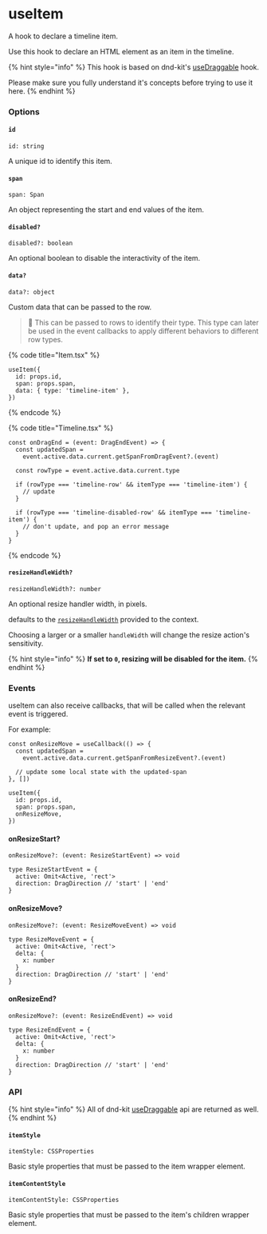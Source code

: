 # useItem

A hook to declare a timeline item.

Use this hook to declare an HTML element as an item in the timeline.

{% hint style="info" %}
This hook is based on dnd-kit's [useDraggable](https://docs.dndkit.com/api-documentation/draggable/usedraggable) hook.

Please make sure you fully understand it's concepts before trying to use it here.
{% endhint %}

### Options

#### `id`

```tsx
id: string
```

A unique id to identify this item.

#### `span`

```tsx
span: Span
```

An object representing the start and end values of the item.

#### `disabled?`

```tsx
disabled?: boolean
```

An optional boolean to disable the interactivity of the item.

#### `data?`

```tsx
data?: object
```

Custom data that can be passed to the row.

> 🧠 This can be passed to rows to identify their type. This type can later be used in the event callbacks to apply different behaviors to different row types.

{% code title="Item.tsx" %}
```tsx
useItem({
  id: props.id,
  span: props.span,
  data: { type: 'timeline-item' },
})
```
{% endcode %}

{% code title="Timeline.tsx" %}
```tsx
const onDragEnd = (event: DragEndEvent) => {
  const updatedSpan =
    event.active.data.current.getSpanFromDragEvent?.(event)

  const rowType = event.active.data.current.type
  
  if (rowType === 'timeline-row' && itemType === 'timeline-item') {
    // update
  }
    
  if (rowType === 'timeline-disabled-row' && itemType === 'timeline-item') {
    // don't update, and pop an error message
  }
}
```
{% endcode %}

#### `resizeHandleWidth?`

```tsx
resizeHandleWidth?: number
```

An optional resize handler width, in pixels.

defaults to the [`resizeHandleWidth`](../timelinecontext/#resizehandlewidth) provided to the context.&#x20;

Choosing a larger or a smaller `handleWidth` will change the resize action's sensitivity.

{% hint style="info" %}
**If set to `0`, resizing will be disabled for the item.**
{% endhint %}

### Events

useItem can also receive callbacks, that will be called when the relevant event is triggered.

For example:

```tsx
const onResizeMove = useCallback(() => {
  const updatedSpan =
    event.active.data.current.getSpanFromResizeEvent?.(event)

  // update some local state with the updated-span
}, [])

useItem({
  id: props.id,
  span: props.span,
  onResizeMove,
})
```

#### onResizeStart?

```tsx
onResizeMove?: (event: ResizeStartEvent) => void
```

```tsx
type ResizeStartEvent = {
  active: Omit<Active, 'rect'>
  direction: DragDirection // 'start' | 'end'
}
```

#### onResizeMove?

```tsx
onResizeMove?: (event: ResizeMoveEvent) => void
```

```tsx
type ResizeMoveEvent = {
  active: Omit<Active, 'rect'>
  delta: {
    x: number
  }
  direction: DragDirection // 'start' | 'end'
}
```

#### onResizeEnd?

```tsx
onResizeMove?: (event: ResizeEndEvent) => void
```

```tsx
type ResizeEndEvent = {
  active: Omit<Active, 'rect'>
  delta: {
    x: number
  }
  direction: DragDirection // 'start' | 'end'
}
```

### API

{% hint style="info" %}
All of dnd-kit [useDraggable](https://docs.dndkit.com/api-documentation/draggable/usedraggable#properties) api are returned as well.
{% endhint %}

#### `itemStyle`

```tsx
itemStyle: CSSProperties
```

Basic style properties that must be passed to the item wrapper element.

#### `itemContentStyle`

```tsx
itemContentStyle: CSSProperties
```

Basic style properties that must be passed to the item's children wrapper element.
